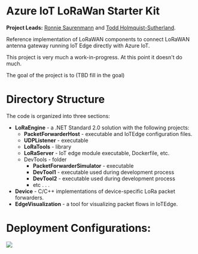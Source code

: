 # Azure IoT LoRaWan Starter Kit

**Project Leads:** [Ronnie Saurenmann](mailto://ronnies@microsoft.com) and 
[Todd Holmquist-Sutherland](mailto://toddhs@microsoft.com).

Reference implementation of LoRaWAN components to connect LoRaWAN antenna gateway running IoT Edge directly with Azure IoT.

This project is very much a work-in-progress. At this point it doesn't do much.

The goal of the project is to (TBD fill in the goal)

# Directory Structure
The code is organized into three sections:
* **LoRaEngine** - a .NET Standard 2.0 solution with the following projects:
  * **PacketForwarderHost** - executable and IoTEdge configuration files.
  * **UDPListener** - executable
  * **LoRaTools** - library
  * **LoRaServer** - IoT edge module executable, Dockerfile, etc.
  * DevTools - folder
    * **PacketForwarderSimulator** - executable
    * **DevTool1** - executable used during development process
    * **DevTool2** - executable used during development process
    * etc . . .
* **Device** - C/C++ implementations of device-specific LoRa packet forwarders.
* **EdgeVisualization** - a tool for visualizing packet flows in IoTEdge.


# Deployment Configurations:


<a href="https://portal.azure.com/#create/Microsoft.Template/uri/https%3A%2F%2Fraw.githubusercontent.com%2FSkraelinger%2FAzureIoT_LoRaWan_StarterKit%2Fmaster%2FTemplate%2Fazuredeploy.json" target="_blank">
    <img src="http://azuredeploy.net/deploybutton.png"/>
</a>
